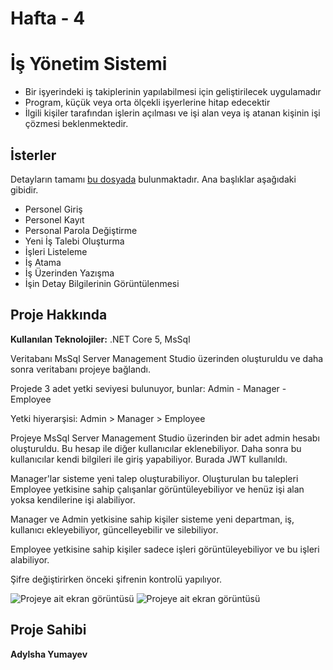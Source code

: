 # Hafta - 4

# İş Yönetim Sistemi

-	Bir işyerindeki iş takiplerinin yapılabilmesi için geliştirilecek uygulamadır
-	Program, küçük veya orta ölçekli işyerlerine hitap edecektir
-	İlgili kişiler tarafından işlerin açılması ve işi alan veya iş atanan kişinin işi çözmesi beklenmektedir.



## İsterler 

Detayların tamamı [bu dosyada](https://github.com/GelecekVarlik-FullStack-Bootcamp/odev-hafta4-dnet-AdylshaY/blob/main/Odev_4.docx) bulunmaktadır. Ana başlıklar aşağıdaki gibidir.

- Personel Giriş
- Personel Kayıt
- Personal Parola Değiştirme
- Yeni İş Talebi Oluşturma
- İşleri Listeleme
- İş Atama
- İş Üzerinden Yazışma
- İşin Detay Bilgilerinin Görüntülenmesi

## Proje Hakkında
**Kullanılan Teknolojiler:**   .NET Core 5, MsSql

Veritabanı MsSql Server Management Studio üzerinden oluşturuldu ve daha sonra veritabanı
projeye bağlandı. 

Projede 3 adet yetki seviyesi bulunuyor, bunlar: Admin - Manager - Employee

Yetki hiyerarşisi: Admin > Manager > Employee

Projeye MsSql Server Management Studio üzerinden bir adet admin hesabı oluşturuldu. Bu hesap
ile diğer kullanıcılar eklenebiliyor. Daha sonra bu kullanıcılar kendi bilgileri ile giriş
yapabiliyor. Burada JWT kullanıldı. 

Manager'lar sisteme yeni talep oluşturabiliyor. Oluşturulan bu talepleri Employee yetkisine
sahip çalışanlar görüntüleyebiliyor ve henüz işi alan yoksa kendilerine işi alabiliyor. 

Manager ve Admin yetkisine sahip kişiler sisteme yeni departman, iş, kullanıcı ekleyebiliyor,
güncelleyebilir ve silebiliyor. 

Employee yetkisine sahip kişiler sadece işleri görüntüleyebiliyor ve bu işleri alabiliyor. 

Şifre değiştirirken önceki şifrenin kontrolü yapılıyor.

![Projeye ait ekran görüntüsü](/Screenshots/CodeMetricResults")
![Projeye ait ekran görüntüsü](/Screenshots/SwaggerSS")





## Proje Sahibi
**Adylsha Yumayev**
